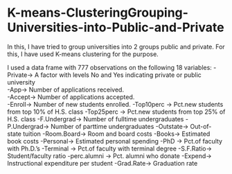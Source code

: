 # K-means-ClusteringGrouping-Universities-into-Public-and-Private
In this, I have tried to group universities into 2 groups public and private. For this, I have used K-means clustering for the purpose.

I used a data frame with 777 observations on the following 18 variables:
-Private-> A factor with levels No and Yes indicating private or public university <br />
-App->   Number of applications received. <br />
-Accept-> Number of applications accepted.<br />
-Enroll-> Number of new students enrolled.
-Top10perc -> Pct.new students from top 10% of H.S. class
-Top25perc -> Pct.new students from top 25% of H.S. class
-F.Undergrad-> Number of fulltime undergraduates
-P.Undergrad-> Number of parttime undergraduates
-Outstate-> Out-of-state tuition
-Room.Board-> Room and board costs
-Books-> Estimated book costs
-Personal-> Estimated personal spending
-PhD -> Pct.of faculty with Ph.D.’s
-Terminal -> Pct.of faculty with terminal degree
-S.F.Ratio-> Student/faculty ratio
-perc.alumni -> Pct. alumni who donate
-Expend-> Instructional expenditure per student
-Grad.Rate-> Graduation rate
